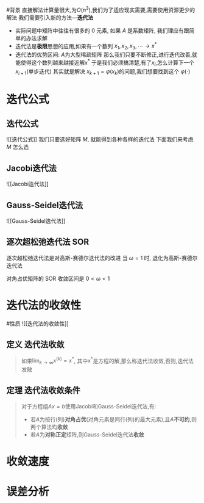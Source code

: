 #背景
直接解法计算量很大,为$O(n^3)$﻿,我们为了适应现实需要,需要使用资源更少的解法
我们需要引入新的方法—**迭代法**
- 实际问题中矩阵中往往有很多的 $0$ 元素, 如果 $A$ 是系数矩阵, 我们理应有跟简单的办法求解
- 迭代法是**极限**思想的应用,如果有一个数列 $x_1,x_2,x_3,\cdots \to x^*$﻿
- 迭代法的优势区间: $A$﻿为大型稀疏矩阵
那么我们只要不断修正,进行迭代改善,就能使得这个数列越来越接近解$x^*$﻿
于是我们必须搞清楚,有了$x_i$﻿,怎么计算下一个$x_{i+1}$﻿(单步迭代)
其实就是解决 $x_{k+1} = \varphi(x_k)$﻿的问题,我们想要找到这个 $\varphi(\cdot)$﻿
# 迭代公式

## 迭代公式
![[迭代公式]]
我们只要选好矩阵 $M$, 就能得到各种各样的迭代法
下面我们来考虑 $M$ 怎么选
## Jacobi迭代法
![[Jacobi迭代法]]
## Gauss-Seidel迭代法
![[Gauss-Seidel迭代法]]

## 逐次超松弛迭代法 SOR
逐次超松弛迭代法是对高斯-赛德尔迭代法的改进
当 $\omega=1$ 时, 退化为高斯-赛德尔迭代法

对角占优矩阵的 SOR 收敛区间是 $0<\omega<1$

# 迭代法的收敛性
#性质 
![[迭代法的收敛性]]

## 定义 迭代法收敛

> 如果$\lim_{k\to \infty}x^{(k)} = x^*$﻿, 其中$x^*$﻿是方程的解,那么称迭代法收敛,否则,迭代法发散

## 定理 迭代法收敛条件

> 对于方程组$Ax=b$﻿使用Jacobi和Gauss-Seidel迭代法,有:
> 
> - 若$A$﻿为按行(列)**对角占优**(对角元素是同行(列)的最大元素),且$A$﻿**不可约**,则两个算法均**收敛**
> - 若$A$﻿为**对称正定**矩阵,则Gauss-Seidel迭代法**收敛**

# 收敛速度

  

# 误差分析